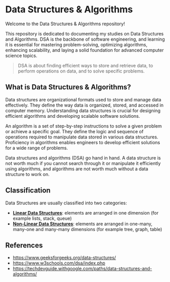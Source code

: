 # Data Structures & Algorithms

Welcome to the Data Structures & Algorithms repository!

This repository is dedicated to documenting my studies on Data Structures and Algorithms. DSA is the backbone of software engineering, and learning it is essential for mastering problem-solving, optimizing algorithms, enhancing scalability, and laying a solid foundation for advanced computer science topics.

> DSA is about finding efficient ways to store and retrieve data, to perform operations on data, and to solve specific problems.

## What is Data Structures & Algorithms?

Data structures are organizational formats used to store and manage data effectively. They define the way data is organized, stored, and accessed in computer memory. Understanding data structures is crucial for designing efficient algorithms and developing scalable software solutions.

An algorithm is a set of step-by-step instructions to solve a given problem or achieve a specific goal. They define the logic and sequence of operations required to manipulate data stored in various data structures. Proficiency in algorithms enables engineers to develop efficient solutions for a wide range of problems.

Data structures and algorithms (DSA) go hand in hand. A data structure is not worth much if you cannot search through it or manipulate it efficiently using algorithms, and algorithms are not worth much without a data structure to work on.

## Classification

Data Structures are usually classified into two categories:

- [**Linear Data Structures**](/src/linear): elements are arranged in one dimension (for example lists, stack, queue)
- [**Non-Linear Data Structures**](/src/non-linear): elements are arranged in one-many, many-one and many-many dimensions (for example tree, graph, table)

## References

- https://www.geeksforgeeks.org/data-structures/
- https://www.w3schools.com/dsa/index.php
- https://techdevguide.withgoogle.com/paths/data-structures-and-algorithms/
